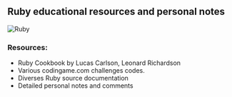 ## Ruby educational resources and personal notes
![Ruby](https://img.shields.io/badge/ruby-%23CC342D.svg?style=for-the-badge&logo=ruby&logoColor=white)


### Resources:
- Ruby Cookbook by Lucas Carlson, Leonard Richardson
- Various codingame.com challenges codes.
- Diverses Ruby source documentation
- Detailed personal notes and comments
